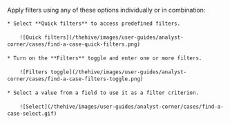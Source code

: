 Apply filters using any of these options individually or in combination:

    * Select **Quick filters** to access predefined filters.

        ![Quick filters](/thehive/images/user-guides/analyst-corner/cases/find-a-case-quick-filters.png)

    * Turn on the **Filters** toggle and enter one or more filters.

        ![Filters toggle](/thehive/images/user-guides/analyst-corner/cases/find-a-case-filters-toggle.png)

    * Select a value from a field to use it as a filter criterion.

        ![Select](/thehive/images/user-guides/analyst-corner/cases/find-a-case-select.gif)